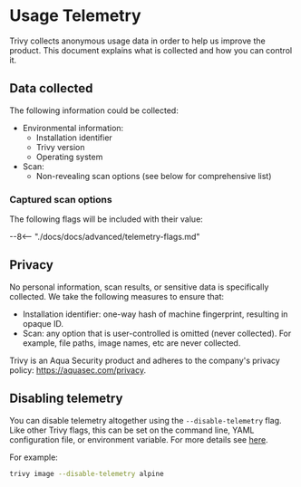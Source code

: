 # Usage Telemetry

Trivy collects anonymous usage data in order to help us improve the product. This document explains what is collected and how you can control it.

## Data collected

The following information could be collected:

- Environmental information:
    - Installation identifier
    - Trivy version
    - Operating system
- Scan:
    - Non-revealing scan options (see below for comprehensive list)

### Captured scan options
The following flags will be included with their value:

--8<-- "./docs/docs/advanced/telemetry-flags.md"


## Privacy

No personal information, scan results, or sensitive data is specifically collected. We take the following measures to ensure that:

- Installation identifier: one-way hash of machine fingerprint, resulting in opaque ID.
- Scan: any option that is user-controlled is omitted (never collected). For example, file paths, image names, etc are never collected.

Trivy is an Aqua Security product and adheres to the company's privacy policy: <https://aquasec.com/privacy>.

## Disabling telemetry

You can disable telemetry altogether using the `--disable-telemetry` flag. Like other Trivy flags, this can be set on the command line, YAML configuration file, or environment variable. For more details see [here](../configuration/index.md).

For example:

```bash
trivy image --disable-telemetry alpine
```
